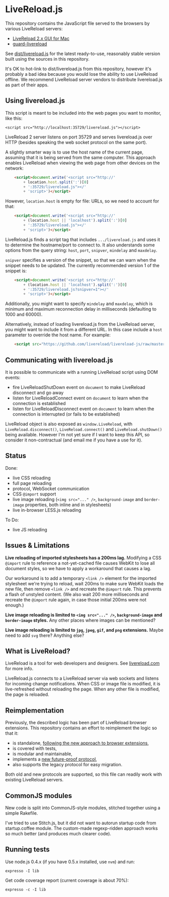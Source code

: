 LiveReload.js
=============

This repository contains the JavaScript file served to the browsers by various LiveReload servers:

* [LiveReload 2.x GUI for Mac](http://livereload.com/)
* [guard-livereload](https://github.com/guard/guard-livereload)

See [dist/livereload.js](https://github.com/livereload/livereload-js/raw/master/dist/livereload.js) for the latest ready-to-use, reasonably stable version built using the sources in this repository.

It's OK to hot-link to dist/livereload.js from this repository, however it's probably a bad idea because you would lose the ability to use LiveReload offline. We recommend LiveReload server vendors to distribute livereload.js as part of their apps.


Using livereload.js
-------------------

This script is meant to be included into the web pages you want to monitor, like this:

    <script src="http://localhost:35729/livereload.js"></script>

LiveReload 2 server listens on port 35729 and serves livereload.js over HTTP (besides speaking the web socket protocol on the same port).

A slightly smarter way is to use the host name of the current page, assuming that it is being served from the same computer. This approach enables LiveReload when viewing the web page from other devices on the network:


```html
    <script>document.write('<script src="http://'
        + location.host.split(':')[0]
        + ':35729/livereload.js"></'
        + 'script>')</script>
```


However, `location.host` is empty for file: URLs, so we need to account for that:


```html
    <script>document.write('<script src="http://'
        + (location.host || 'localhost').split(':')[0]
        + ':35729/livereload.js"></'
        + 'script>')</script>
```


LiveReload.js finds a script tag that includes `.../livereload.js` and uses it to determine the hostname/port to connect to. It also understands some options from the query string: `host`, `port`, `snipver`, `mindelay` and `maxdelay`.

`snipver` specifies a version of the snippet, so that we can warn when the snippet needs to be updated. The currently recommended version 1 of the snippet is:


```html
    <script>document.write('<script src="http://'
        + (location.host || 'localhost').split(':')[0]
        + ':35729/livereload.js?snipver=1"></'
        + 'script>')</script>
```


Additionally, you might want to specify `mindelay` and `maxdelay`, which is minimum and maximum reconnection delay in milliseconds (defaulting to 1000 and 60000).

Alternatively, instead of loading livereload.js from the LiveReload server, you might want to include it from a different URL. In this case include a `host` parameter to override the host name. For example:


```html
    <script src="https://github.com/livereload/livereload-js/raw/master/dist/livereload.js?host=localhost"></script>
```


Communicating with livereload.js
--------------------------------

It is possible to communicate with a running LiveReload script using DOM events:

* fire LiveReloadShutDown event on `document` to make LiveReload disconnect and go away
* listen for LiveReloadConnect event on `document` to learn when the connection is established
* listen for LiveReloadDisconnect event on `document` to learn when the connection is interrupted (or fails to be established)

LiveReload object is also exposed as `window.LiveReload`, with `LiveReload.disconnect()`, `LiveReload.connect()` and `LiveReload.shutDown()` being available. However I'm not yet sure if I want to keep this API, so consider it non-contractual (and email me if you have a use for it).


Status
------

Done:

* live CSS reloading
* full page reloading
* protocol, WebSocket communication
* CSS `@import` support
* live image reloading (`<img src="..." />`, `background-image` and `border-image` properties, both inline and in stylesheets)
* live in-browser LESS.js reloading

To Do:

* live JS reloading


Issues & Limitations
--------------------

**Live reloading of imported stylesheets has a 200ms lag.** Modifying a CSS `@import` rule to reference a not-yet-cached file causes WebKit to lose all document styles, so we have to apply a workaround that causes a lag.

Our workaround is to add a temporary `<link />` element for the imported stylesheet we're trying to reload, wait 200ms to make sure WebKit loads the new file, then remove `<link />` and recreate the `@import` rule. This prevents a flash of unstyled content. (We also wait 200 more milliseconds and recreate the `@import` rule again, in case those initial 200ms were not enough.)

**Live image reloading is limited to `<img src="..." />`, `background-image` and `border-image` styles.** Any other places where images can be mentioned?

**Live image reloading is limited to `jpg`, `jpeg`, `gif`, and `png` extensions.** Maybe need to add `svg` there? Anything else?


What is LiveReload?
-------------------

LiveReload is a tool for web developers and designers. See [livereload.com](http://livereload.com/) for more info.

LiveReload.js connects to a LiveReload server via web sockets and listens for incoming change notifications. When CSS or image file is modified, it is live-refreshed without reloading the page. When any other file is modified, the page is reloaded.


Reimplementation
----------------

Previously, the described logic has been part of LiveReload browser extensions. This repository contains an effort to reimplement the logic so that it:

* is standalone, [following the new approach to browser extensions](http://help.livereload.com/discussions/suggestions/12),
* is covered with tests,
* is modular and maintainable,
* implements a [new future-proof protocol](http://help.livereload.com/kb/ecosystem/livereload-protocol),
* also supports the legacy protocol for easy migration.

Both old and new protocols are supported, so this file can readily work with existing LiveReload servers.


CommonJS modules
----------------

New code is split into CommonJS-style modules, stitched together using a simple Rakefile.

I've tried to use Stitch.js, but it did not want to autorun startup code from startup.coffee module. The custom-made regexp-ridden approach works so much better (and produces much clearer code).


Running tests
-------------

Use node.js 0.4.x (if you have 0.5.x installed, use `nvm`) and run:

    expresso -I lib

Get code coverage report (current coverage is about 70%):

    expresso -c -I lib
